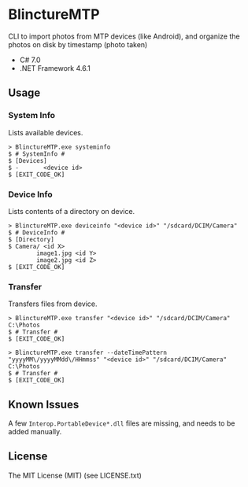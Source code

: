 # BlinctureMTP

CLI to import photos from MTP devices (like Android), and organize the photos on disk by timestamp (photo taken)

- C# 7.0
- .NET Framework 4.6.1

## Usage

### System Info

Lists available devices.

````
> BlinctureMTP.exe systeminfo
$ # SystemInfo #
$ [Devices]
$ -       <device id>
$ [EXIT_CODE_OK]
````

### Device Info

Lists contents of a directory on device.

````
> BlinctureMTP.exe deviceinfo "<device id>" "/sdcard/DCIM/Camera"
$ # DeviceInfo #
$ [Directory]
$ Camera/ <id X>
        image1.jpg <id Y>
        image2.jpg <id Z>
$ [EXIT_CODE_OK]
````

### Transfer

Transfers files from device.

````
> BlinctureMTP.exe transfer "<device id>" "/sdcard/DCIM/Camera" C:\Photos
$ # Transfer #
$ [EXIT_CODE_OK]
````

````
> BlinctureMTP.exe transfer --dateTimePattern "yyyyMM\/yyyyMMdd\/HHmmss" "<device id>" "/sdcard/DCIM/Camera" C:\Photos
$ # Transfer #
$ [EXIT_CODE_OK]
````

## Known Issues

A few `Interop.PortableDevice*.dll` files are missing, and needs to be added manually.

## License

The MIT License (MIT) (see LICENSE.txt)
